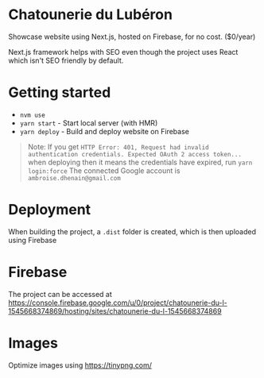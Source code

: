 Chatounerie du Lubéron
===

Showcase website using Next.js, hosted on Firebase, for no cost. ($0/year)

Next.js framework helps with SEO even though the project uses React which isn't SEO friendly by default.

# Getting started

- `nvm use`
- `yarn start` - Start local server (with HMR)
- `yarn deploy` - Build and deploy website on Firebase

> Note: If you get `HTTP Error: 401, Request had invalid authentication credentials. Expected OAuth 2 access token...` when deploying then it means the credentials have expired, run `yarn login:force`
> The connected Google account is `ambroise.dhenain@gmail.com`

# Deployment

When building the project, a `.dist` folder is created, which is then uploaded using Firebase

# Firebase

The project can be accessed at https://console.firebase.google.com/u/0/project/chatounerie-du-l-1545668374869/hosting/sites/chatounerie-du-l-1545668374869

# Images

Optimize images using https://tinypng.com/
